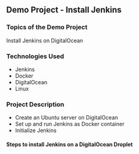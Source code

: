 ## Demo Project - Install Jenkins

### Topics of the Demo Project
Install Jenkins on DigitalOcean

### Technologies Used
- Jenkins
- Docker
- DigitalOcean
- Linux

### Project Description
- Create an Ubuntu server on DigitalOcean
- Set up and run Jenkins as Docker container
- Initialize Jenkins

#### Steps to install Jenkins on a DigitalOcean Droplet



